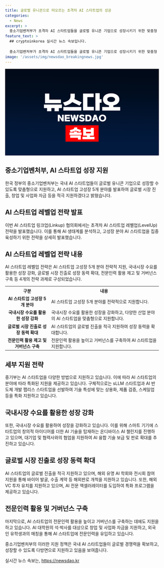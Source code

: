 ```yaml
---
title: 글로벌 유니콘으로 떠오르는 초격차 AI 스타트업의 성공
categories:
  - News
excerpt: >
  중소기업벤처부가 초격차 AI 스타트업들을 글로벌 유니콘 기업으로 성장시키기 위한 맞춤형 지원 계획을 발표했다. 이를 통해 AI 스타트업의 고성장 5개 분야를 전략적으로 지원하고, 국내시장 수요를 활용한 성장 강화, 글로벌 시장 진출로 성장 동력 확대, 전문인력 활용 및 거버넌스 구축 등을 통해 지원한다. 이에 따라 기술력을 보유한 국내 AI 스타트업이 글로벌 시장에서 경쟁력을 확보할 수 있도록 적극 지원할 예정이다.
feature_text: >
  ## cryptoinkorea 실시간 뉴스 속보입니다.

  중소기업벤처부가 초격차 AI 스타트업들을 글로벌 유니콘 기업으로 성장시키기 위한 맞춤형 지원 계획을 발표했다. 이를 통해 AI 스타트업의 고성장 5개 분야를 전략적으로 지원하고, 국내시장 수요를 활용한 성장 강화, 글로벌 시장 진출로 성장 동력 확대, 전문인력 활용 및 거버넌스 구축 등을 통해 지원한다. 이에 따라 기술력을 보유한 국내 AI 스타트업이 글로벌 시장에서 경쟁력을 확보할 수 있도록 적극 지원할 예정이다.
image: '/assets/img/newsdao_breakingnews.jpg'
---
```


<p><img src="/assets/img/newsdao_breakingnews.jpg" alt="cryptoinkorea 속보" /></p>

<h2 data-ke-size="size26">중소기업벤처부, AI 스타트업 성장 지원</h2>

<p data-ke-size="size16">한국 정부의 중소기업벤처부는 국내 AI 스타트업들이 글로벌 유니콘 기업으로 성장할 수 있도록 맞춤형으로 지원하고, AI 스타트업 고성장 5개 분야를 발표하여 글로벌 시장 진출, 창업 및 사업화 자금 등을 적극 지원하겠다고 밝혔습니다.</p>

<h2 data-ke-size="size24">AI 스타트업 레벨업 전략 발표</h2>

<p data-ke-size="size16">이번 AI 스타트업 링크업(Linkup) 협의회에서는 초격차 AI 스타트업 레벨업(LevelUp) 전략을 발표했습니다. 이를 통해 AI 생태계를 분석하고, 고성장 분야 AI 스타트업을 집중 육성하기 위한 전략을 상세히 발표했습니다.</p>

<h2 data-ke-size="size24">AI 스타트업 레벨업 전략 내용</h2>

<p data-ke-size="size16">AI 스타트업 레벨업 전략은 AI 스타트업 고성장 5개 분야 전략적 지원, 국내시장 수요를 활용한 성장 강화, 글로벌 시장 진출로 성장 동력 확대, 전문인력 활용 제고 및 거버넌스 구축 등 4개의 전략 과제로 구성되었습니다.</p>

<table>
  <tr>
    <th>구분</th>
    <th>내용</th>
  </tr>
  <tr>
    <td style="text-align: center; height: 17px;"><b>AI 스타트업 고성장 5개 분야</b></td>
    <td>AI 스타트업 고성장 5개 분야를 전략적으로 지원합니다.</td>
  </tr>
  <tr>
    <td style="text-align: center; height: 17px;"><b>국내시장 수요를 활용한 성장 강화</b></td>
    <td>국내시장 수요를 활용한 성장을 강화하고, 다양한 산업 분야의 AI 스타트업을 맞춤형으로 지원합니다.</td>
  </tr>
  <tr>
    <td style="text-align: center; height: 17px;"><b>글로벌 시장 진출로 성장 동력 확대</b></td>
    <td>AI 스타트업의 글로벌 진출을 적극 지원하여 성장 동력을 확대합니다.</td>
  </tr>
  <tr>
    <td style="text-align: center; height: 17px;"><b>전문인력 활용 제고 및 거버넌스 구축</b></td>
    <td>전문인력 활용을 높이고 거버넌스를 구축하여 AI 스타트업을 지원합니다.</td>
  </tr>
</table>

<h2 data-ke-size="size24">세부 지원 전략</h2>

<p data-ke-size="size16">중기부는 AI 스타트업을 다양한 방법으로 지원하고 있습니다. 이에 따라 AI 스타트업의 분야에 따라 특화된 지원을 제공하고 있습니다. 구체적으로는 sLLM 스타트업과 AI 반도체 개발 팹리스 스타트업을 선발하여 기술 특성에 맞는 상용화, 제품 검증, 스케일업 등을 특화 지원하고 있습니다.</p>

<h2 data-ke-size="size24">국내시장 수요를 활용한 성장 강화</h2>

<p data-ke-size="size16">또한, 국내시장 수요를 활용하여 성장을 강화하고 있습니다. 이를 위해 스마트 기기에 스타트업의 창의적 아이디어를 더한 AI 기술을 탑재하는 온디바이스 AI 챌린지를 진행하고 있으며, 대기업 및 협력사와의 협업을 지원하여 AI 융합 기술 보급 및 판로 확대를 추진하고 있습니다.</p>

<h2 data-ke-size="size24">글로벌 시장 진출로 성장 동력 확대</h2>

<p data-ke-size="size16">AI 스타트업의 글로벌 진출을 적극 지원하고 있으며, 해외 유명 AI 학회와 전시회 참여 지원을 통해 바이어 발굴, 수출 계약 등 해외판로 개척을 지원하고 있습니다. 또한, 해외 VC 투자 유치를 지원하고 있으며, AI 전문 액셀러레이터를 도입하여 특화 프로그램을 제공하고 있습니다.</p>

<h2 data-ke-size="size24">전문인력 활용 및 거버넌스 구축</h2>

<p data-ke-size="size16">마지막으로, AI 스타트업의 전문인력 활용을 높이고 거버넌스를 구축하는 데에도 지원을 하고 있습니다. AI 대학원의 석·박사를 대상으로 창업 및 사업화 자금을 지원하고, 외국인 유학생과의 매칭을 통해 AI 스타트업에 전문인력을 유입하고 있습니다.</p>

<p data-ke-size="size16">중소기업벤처부의 이러한 지원 정책은 국내 AI 스타트업들이 글로벌 경쟁력을 확보하고, 성장할 수 있도록 다방면으로 지원하고 있음을 보여줍니다.</p>
실시간 뉴스 속보는, <a href="https://newsdao.kr" rel="dofollow">https://newsdao.kr</a>


